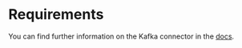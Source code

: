 # Requirements
<!-- to be updated -->
You can find further information on the Kafka connector in the [docs](https://docs.open-metadata.org/connectors/dashboard/metabase).